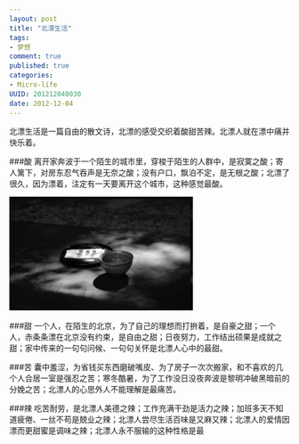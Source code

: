 ```yaml
---
layout: post
title: "北漂生活"
tags: 
- 梦想
comment: true
published: true
categories:
- Micro-life
UUID: 201212040030
date: 2012-12-04
---
```


北漂生活是一篇自由的散文诗，北漂的感受交织着酸甜苦辣。北漂人就在漂中痛并快乐着。

###酸
离开家奔波于一个陌生的城市里，穿梭于陌生的人群中，是寂寞之酸；寄人篱下，对房东忍气吞声是无奈之酸；没有户口，飘泊不定，是无根之酸；北漂了很久，因为漂着，注定有一天要离开这个城市，这种感觉最酸。

<img src="/media/pub/life/pub/life-style.jpg" alt="Black Cube Theme" class="img-right" width="330px" /> 

###甜
一个人，在陌生的北京，为了自己的理想而打拚着，是自豪之甜；一个人，赤条条漂在北京没有约束，是自由之甜；日夜努力，工作结出硕果是成就之甜；家中传来的一句句问候、一句句关怀是北漂人心中的最甜。

###苦
囊中羞涩，为省钱买东西磨破嘴皮、为了房子一次次搬家，和不喜欢的几个人合居一室是强忍之苦；寒冬酷暑，为了工作没日没夜奔波是黎明冲破黑暗前的分娩之苦；北漂人的心思外人不能理解是最痛苦。

###辣
吃苦耐劳，是北漂人美德之辣；工作充满干劲是活力之辣；加班多天不知道疲倦、一丝不苟是兢业之辣；北漂人尝尽生活百味是又麻又辣；北漂人的爱情因漂而更甜蜜是调味之辣；北漂人永不服输的这种性格是最



